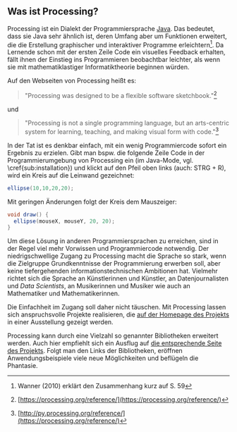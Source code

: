 ## Was ist Processing?

Processing ist ein Dialekt der Programmiersprache [Java](https://de.wikipedia.org/wiki/Java_%28Programmiersprache%29). Das bedeutet, dass sie Java sehr ähnlich ist, deren Umfang aber um Funktionen erweitert, die die Erstellung graphischer und interaktiver Programme erleichtern[^1]. Da Lernende schon mit der ersten Zeile Code ein visuelles Feedback erhalten, fällt ihnen der Einstieg ins Programmieren beobachtbar leichter, als wenn sie mit mathematiklastiger Informatiktheorie beginnen würden.

Auf den Webseiten von Processing heißt es:

> "Processing was designed to be a flexible software sketchbook."[^2]

und

> "Processing is not a single programming language, but an arts-centric system for learning, teaching, and making visual form with code."[^3]

[^1]: Wanner (2010) erklärt den Zusammenhang kurz auf S. 59
[^2]: [https://processing.org/reference/](https://processing.org/reference/)
[^3]: [http://py.processing.org/reference/](https://processing.org/reference/)

In der Tat ist es denkbar einfach, mit ein wenig Programmiercode sofort ein Ergebnis zu erzielen. Gibt man bspw. die folgende Zeile Code in der Programmierumgebung von Processing ein (im Java-Mode, vgl. \cref{sub:installation}) und klickt auf den Pfeil oben links (auch: STRG + R), wird ein Kreis auf die Leinwand gezeichnet:

```java
ellipse(10,10,20,20);
```

Mit geringen Änderungen folgt der Kreis dem Mauszeiger:

```java
void draw() {
  ellipse(mouseX, mouseY, 20, 20);  
}
```

Um diese Lösung in anderen Programmiersprachen zu erreichen, sind in der Regel viel mehr Vorwissen und Programmiercode notwendig. Der niedrigschwellige Zugang zu Processing macht die Sprache so stark, wenn die Zielgruppe Grundkenntnisse der Programmierung erwerben soll, aber keine tiefergehenden informationstechnischen Ambitionen hat. Vielmehr richtet sich die Sprache an Künstlerinnen und Künstler, an Datenjournalisten und *Data Scientists*, an Musikerinnen und Musiker wie auch an Mathematiker und Mathematikerinnen.

Die Einfachheit im Zugang soll daher nicht täuschen. Mit Processing lassen sich anspruchsvolle Projekte realisieren, die [auf der Homepage des Projekts](https://processing.org/exhibition/) in einer Ausstellung gezeigt werden.

Processing kann durch eine Vielzahl so genannter Bibliotheken erweitert werden. Auch hier empfiehlt sich ein Ausflug auf [die entsprechende Seite des Projekts](https://processing.org/reference/libraries/). Folgt man den Links der Bibliotheken, eröffnen Anwendungsbeispiele viele neue Möglichkeiten und beflügeln die Phantasie.

